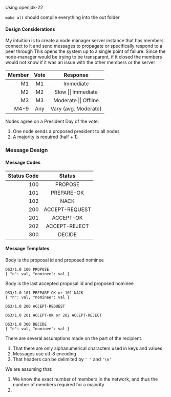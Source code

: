 Using openjdk-22

`make all` should compile everything into the out folder

#### Design Considerations
My intuition is to create a node manager server instance that has members connect to it and send messages to propagate or specifically respond to a peer through
This opens the system up to a single point of failure. Since the node-manager would be trying to be transparent, if it closed the members would not know if it was an issue with the other members or the server


|       Member | Vote |       Response        |
|-------------:|:----:|:---------------------:|
|           M1 |  M1  |       Immediate       |
|           M2 |  M2  |  Slow \|\| Immediate  |
|           M3 |  M3  | Moderate \|\| Offline |
|         M4-9 | Any  | Vary (avg. Moderate)  |

Nodes agree on a President
Day of the vote:
1. One node sends a proposed president to all nodes
2. A majority is required (half + 1)

### Message Design
#### Message Codes
| Status Code |     Status     |
|------------:|:--------------:|
|         100 |    PROPOSE     |
|         101 |   PREPARE-OK   |
|         102 |      NACK      |
|         200 | ACCEPT-REQUEST |
|         201 |   ACCEPT-OK    |
|         202 | ACCEPT-REJECT  |
|         300 |     DECIDE     |

#### Message Templates
Body is the proposal id and proposed nominee
```
DS3/1.0 100 PROPOSE
{ "n": val, "nominee": val }
```
Body is the last accepted proposal id and proposed nominee
```
DS3/1.0 101 PREPARE-OK or 101 NACK
{ "n": val, "nominee": val }
```

```
DS3/1.0 200 ACCEPT-REQUEST

```
```
DS3/1.0 201 ACCEPT-OK or 202 ACCEPT-REJECT
```
```
DS3/1.0 300 DECIDE
{ "n": val, "nominee": val }
```
There are several assumptions made on the part of the recipient.
1. That there are only alphanumerical characters used in keys and values
2. Messages use utf-8 encoding
3. That headers can be delimited by `' '` and `'\n'`

We are assuming that:
1. We know the exact number of members in the network, and thus the number of members required for a majority
2. 